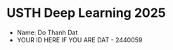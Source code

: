 USTH Deep Learning 2025
==========================

* Name: Do Thanh Dat
* YOUR ID HERE IF YOU ARE DAT - 2440059
